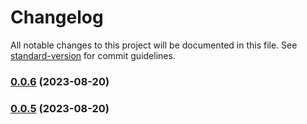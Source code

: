 # Changelog

All notable changes to this project will be documented in this file. See [standard-version](https://github.com/conventional-changelog/standard-version) for commit guidelines.

### [0.0.6](https://github.com/wakaka378/workSpecification/compare/v0.0.5...v0.0.6) (2023-08-20)

### [0.0.5](https://github.com/wakaka378/workSpecification/compare/v0.0.4...v0.0.5) (2023-08-20)
